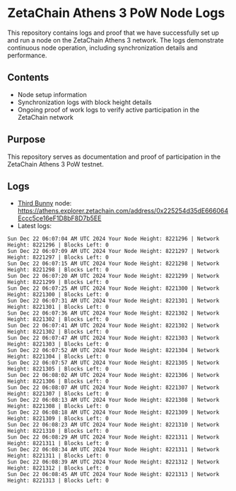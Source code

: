 # ZetaChain Athens 3 PoW Node Logs
This repository contains logs and proof that we have successfully set up and run a node on the ZetaChain Athens 3 network. The logs demonstrate continuous node operation, including synchronization details and performance.

## Contents
- Node setup information
- Synchronization logs with block height details
- Ongoing proof of work logs to verify active participation in the ZetaChain network

## Purpose
This repository serves as documentation and proof of participation in the ZetaChain Athens 3 PoW testnet.

## Logs

- [Third Bunny](https://thirdbunny.xyz/) node: https://athens.explorer.zetachain.com/address/0x225254d35dE666064Eccc5ce16eF1D8bF8D7b5EE
- Latest logs:
```
Sun Dec 22 06:07:04 AM UTC 2024 Your Node Height: 8221296 | Network Height: 8221296 | Blocks Left: 0
Sun Dec 22 06:07:09 AM UTC 2024 Your Node Height: 8221297 | Network Height: 8221297 | Blocks Left: 0
Sun Dec 22 06:07:15 AM UTC 2024 Your Node Height: 8221298 | Network Height: 8221298 | Blocks Left: 0
Sun Dec 22 06:07:20 AM UTC 2024 Your Node Height: 8221299 | Network Height: 8221299 | Blocks Left: 0
Sun Dec 22 06:07:25 AM UTC 2024 Your Node Height: 8221300 | Network Height: 8221300 | Blocks Left: 0
Sun Dec 22 06:07:31 AM UTC 2024 Your Node Height: 8221301 | Network Height: 8221301 | Blocks Left: 0
Sun Dec 22 06:07:36 AM UTC 2024 Your Node Height: 8221302 | Network Height: 8221302 | Blocks Left: 0
Sun Dec 22 06:07:41 AM UTC 2024 Your Node Height: 8221302 | Network Height: 8221302 | Blocks Left: 0
Sun Dec 22 06:07:47 AM UTC 2024 Your Node Height: 8221303 | Network Height: 8221303 | Blocks Left: 0
Sun Dec 22 06:07:52 AM UTC 2024 Your Node Height: 8221304 | Network Height: 8221304 | Blocks Left: 0
Sun Dec 22 06:07:57 AM UTC 2024 Your Node Height: 8221305 | Network Height: 8221305 | Blocks Left: 0
Sun Dec 22 06:08:02 AM UTC 2024 Your Node Height: 8221306 | Network Height: 8221306 | Blocks Left: 0
Sun Dec 22 06:08:07 AM UTC 2024 Your Node Height: 8221307 | Network Height: 8221307 | Blocks Left: 0
Sun Dec 22 06:08:13 AM UTC 2024 Your Node Height: 8221308 | Network Height: 8221308 | Blocks Left: 0
Sun Dec 22 06:08:18 AM UTC 2024 Your Node Height: 8221309 | Network Height: 8221309 | Blocks Left: 0
Sun Dec 22 06:08:23 AM UTC 2024 Your Node Height: 8221310 | Network Height: 8221310 | Blocks Left: 0
Sun Dec 22 06:08:29 AM UTC 2024 Your Node Height: 8221311 | Network Height: 8221311 | Blocks Left: 0
Sun Dec 22 06:08:34 AM UTC 2024 Your Node Height: 8221311 | Network Height: 8221311 | Blocks Left: 0
Sun Dec 22 06:08:39 AM UTC 2024 Your Node Height: 8221312 | Network Height: 8221312 | Blocks Left: 0
Sun Dec 22 06:08:45 AM UTC 2024 Your Node Height: 8221313 | Network Height: 8221313 | Blocks Left: 0
```

